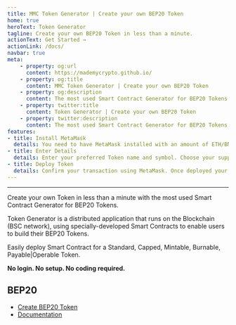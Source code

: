 ```yaml
---
title: MMC Token Generator | Create your own BEP20 Token
home: true
heroText: Token Generator
tagline: Create your own BEP20 Token in less than a minute.
actionText: Get Started →
actionLink: /docs/
navbar: true
meta: 
    - property: og:url
      content: https://mademycrypto.github.io/
    - property: og:title
      content: MMC Token Generator | Create your own BEP20 Token
    - property: og:description
      content: The most used Smart Contract Generator for BEP20 Tokens.
    - property: twitter:title
      content: Token Generator | Create your own BEP20 Token
    - property: twitter:description
      content: The most used Smart Contract Generator for BEP20 Tokens.
features:
- title: Install MetaMask
  details: You need to have MetaMask installed with an amount of ETH/BNB to pay for contract deployment.
- title: Enter Details
  details: Enter your preferred Token name and symbol. Choose your supply and Token type.
- title: Deploy Token
  details: Confirm your transaction using MetaMask. Once deployed your Token is ready to use.
---
```


---

Create your own Token in less than a minute with the most used Smart Contract Generator for BEP20 Tokens.

Token Generator is a distributed application that runs on the Blockchain (BSC network), using specially-developed Smart Contracts to enable users to build their BEP20 Tokens.

Easily deploy Smart Contract for a Standard, Capped, Mintable, Burnable, Payable|Operable Token.

**No login. No setup. No coding required.**

## BEP20
* [Create BEP20 Token](https://vittominacori.github.io/bep20-generator/)
* [Documentation](/docs/how-to-create-bep20-token/)
